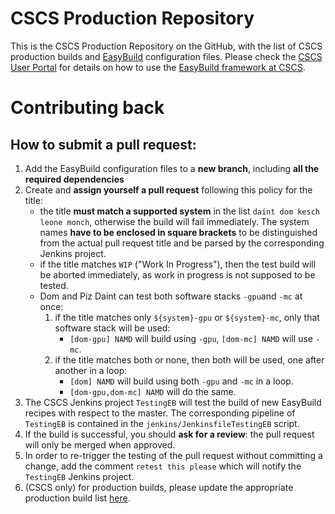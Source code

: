 # CSCS Production Repository

This is the CSCS Production Repository on the GitHub, with the list of CSCS production builds and [EasyBuild](https://hpcugent.github.io/easybuild) configuration files.
Please check the [CSCS User Portal](https://user.cscs.ch) for details on how to use the [EasyBuild framework at CSCS](https://user.cscs.ch/scientific_computing/code_compilation/easybuild_framework).

# Contributing back

## How to submit a pull request:

1. Add the EasyBuild configuration files to a __new branch__, including __all the required dependencies__
1. Create and __assign yourself a pull request__ following this policy for the title:
    * the title __must match a supported system__ in the list `daint dom kesch leone monch`, otherwise the build will fail immediately. The system names __have to be enclosed in square brackets__ to be distinguished from the actual pull request title and be parsed by the corresponding Jenkins project. 
    * if the title matches `WIP` ("Work In Progress"), then the test build will be aborted immediately, as work in progress is not supposed to be tested.
    * Dom and Piz Daint can test both software stacks `-gpu`and `-mc` at once: 
        1. if the title matches only `${system}-gpu` or `${system}-mc`, only that software stack will be used: 
            * `[dom-gpu] NAMD` will build using `-gpu`, `[dom-mc] NAMD` will use `-mc`.
        1. if the title matches both or none, then both will be used, one after another in a loop: 
            * `[dom] NAMD` will build using both `-gpu` and `-mc` in a loop.
            * `[dom-gpu,dom-mc] NAMD` will do the same.
1. The CSCS Jenkins project `TestingEB` will test the build of new EasyBuild recipes with respect to the master. The corresponding pipeline of `TestingEB` is contained in the `jenkins/JenkinsfileTestingEB` script.
1. If the build is successful, you should __ask for a review__: the pull request will only be merged when approved. 
1. In order to re-trigger the testing of the pull request without committing a change, add the comment `retest this please` which will notify the `TestingEB` Jenkins project. 
1. (CSCS only) for production builds, please update the appropriate production build list [here](https://github.com/eth-cscs/production/tree/master/jenkins-builds).
